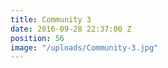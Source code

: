 ```yaml
---
title: Community 3
date: 2016-09-28 22:37:00 Z
position: 56
image: "/uploads/Community-3.jpg"
---
```



